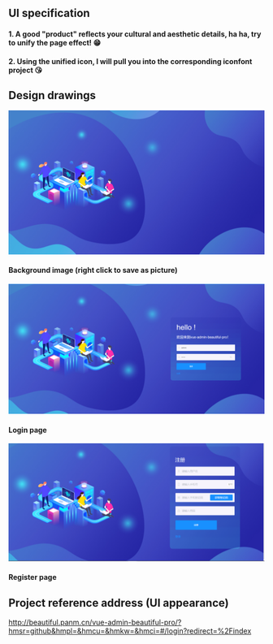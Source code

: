 ## UI specification
#### 1. A good "product" reflects your cultural and aesthetic details, ha ha, try to unify the page effect! :grin:
#### 2. Using the unified icon, I will pull you into the corresponding iconfont project :kissing_heart:

## Design drawings

![Screen shot](./images/bg.png)
#### Background image (right click to save as picture)
![Screen shot](./images/login.png)
#### Login page
![Screen shot](./images/register.png)
#### Register page

## Project reference address (UI appearance)
http://beautiful.panm.cn/vue-admin-beautiful-pro/?hmsr=github&hmpl=&hmcu=&hmkw=&hmci=#/login?redirect=%2Findex
